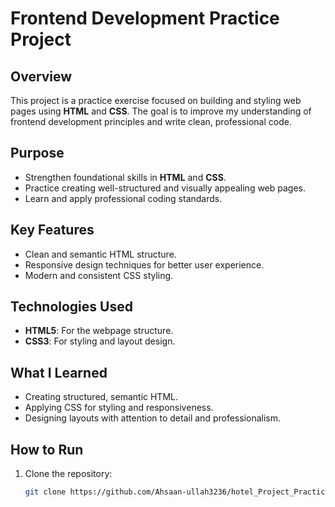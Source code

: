 # Frontend Development Practice Project

## Overview
This project is a practice exercise focused on building and styling web pages using **HTML** and **CSS**. 
The goal is to improve my understanding of frontend development principles and write clean, professional code.

## Purpose
- Strengthen foundational skills in **HTML** and **CSS**.
- Practice creating well-structured and visually appealing web pages.
- Learn and apply professional coding standards.

## Key Features
- Clean and semantic HTML structure.
- Responsive design techniques for better user experience.
- Modern and consistent CSS styling.

## Technologies Used
- **HTML5**: For the webpage structure.
- **CSS3**: For styling and layout design.

## What I Learned
- Creating structured, semantic HTML.
- Applying CSS for styling and responsiveness.
- Designing layouts with attention to detail and professionalism.

## How to Run
1. Clone the repository:
   ```bash
   git clone https://github.com/Ahsaan-ullah3236/hotel_Project_Practice.git 
